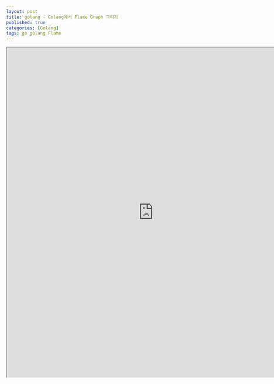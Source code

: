 ```yaml
---
layout: post
title: golang - Golang에서 Flame Graph 그리기
published: true
categories: [Golang]
tags: go golang Flame
---
```

<iframe width="800" height="900" src="https://docs.google.com/document/d/e/2PACX-1vQr4-5GLD0cSYxk_p4dfteF3dZHe8kcWV89UU3Wc-HY4hLuxqVChrSx6lrk-NgB2yMBMev7AOg9P4cj/pub?embedded=true"></iframe>    
  